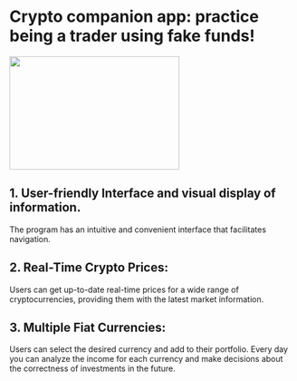 # Crypto companion app: practice being a trader using fake funds!
<img src="https://www.addevice.io/storage/ckeditor/uploads/images/6390774fc068f_guide.on.how.to.start.a.cryptocurrency.exchange.png" width="300" height="200">

## 1. User-friendly Interface and visual display of information.
The program has an intuitive and convenient interface that facilitates navigation.

## 2. Real-Time Crypto Prices:
Users can get up-to-date real-time prices for a wide range of cryptocurrencies, providing them with the latest market information.

## 3. Multiple Fiat Currencies:
Users can select the desired currency and add to their portfolio. Every day you can analyze the income for each currency and make decisions about the correctness of investments in the future.
